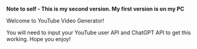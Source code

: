 **Note to self - This is my second version. My first version is on my PC**

Welcome to YouTube Video Generator!

You will need to input your YouTube user API and ChatGPT API to get this working.
Hope you enjoy!
